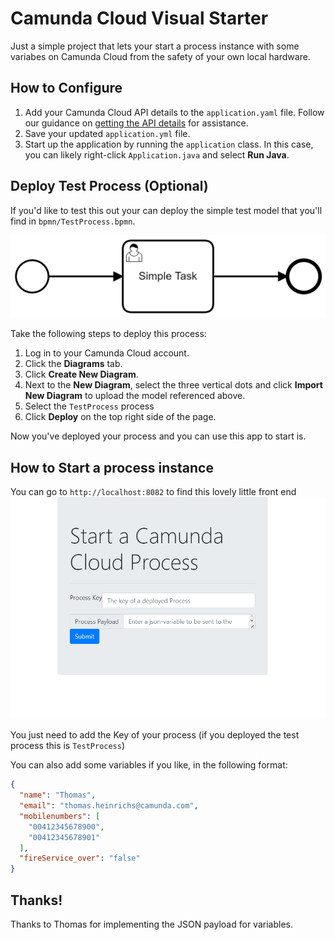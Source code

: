 # Camunda Cloud Visual Starter

Just a simple project that lets your start a process instance with some variabes on Camunda Cloud from the safety of your own local hardware.

## How to Configure

1. Add your Camunda Cloud API details to the `application.yaml` file. Follow our guidance on [getting the API details](https://docs.camunda.io/docs/guides/getting-started/setup-client-connection-credentials/) for assistance.
1. Save your updated `application.yml` file.
1. Start up the application by running the `application` class. In this case, you can likely right-click `Application.java` and select **Run Java**.

## Deploy Test Process (Optional)
If you'd like to test this out your can deploy the simple test model that you'll find in `bpmn/TestProcess.bpmn`.

![process](./bpmn/TestProcess.png)

Take the following steps to deploy this process:

1. Log in to your Camunda Cloud account.
1. Click the **Diagrams** tab.
1. Click **Create New Diagram**.
1. Next to the **New Diagram**, select the three vertical dots and click **Import New Diagram** to upload the model referenced above.
1. Select the `TestProcess` process
1. Click **Deploy** on the top right side of the page.

Now you've deployed your process and you can use this app to start is.

## How to Start a process instance

You can go to `http://localhost:8082` to find this lovely little front end
![frontEnd](./src/main/resources/img/frontend.png)

You just need to add the Key of your process (if you deployed the test process this is `TestProcess`)

You can also add some variables if you like, in the following format:
```json
{
  "name": "Thomas",
  "email": "thomas.heinrichs@camunda.com",
  "mobilenumbers": [
    "00412345678900",
    "00412345678901"
  ],
  "fireService_over": "false"
}
```

## Thanks!

Thanks to Thomas for implementing the JSON payload for variables. 
